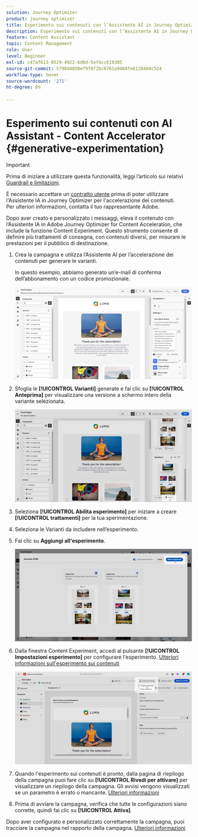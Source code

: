 ```yaml
---
solution: Journey Optimizer
product: journey optimizer
title: Esperimento sui contenuti con l’Assistente AI in Journey Optimizer - Acceleratore dei contenuti
description: Esperimento sui contenuti con l’Assistente AI in Journey Optimizer per l’accelerazione dei contenuti
feature: Content Assistant
topic: Content Management
role: User
level: Beginner
exl-id: c47af613-0529-4922-bd0d-5ef4cc619305
source-git-commit: 5798d4850ef9f8f2bc6761a9468fe6120460c524
workflow-type: tm+mt
source-wordcount: '271'
ht-degree: 8%

---
```


# Esperimento sui contenuti con AI Assistant - Content Accelerator {#generative-experimentation}

>[!IMPORTANT]
>
>Prima di iniziare a utilizzare questa funzionalità, leggi l’articolo sui relativi [Guardrail e limitazioni](gs-generative.md#generative-guardrails).
></br>
>
>È necessario accettare un [contratto utente](https://www.adobe.com/legal/licenses-terms/adobe-dx-gen-ai-user-guidelines.html) prima di poter utilizzare l&#39;Assistente IA in Journey Optimizer per l&#39;accelerazione dei contenuti. Per ulteriori informazioni, contatta il tuo rappresentante Adobe.

Dopo aver creato e personalizzato i messaggi, eleva il contenuto con l’Assistente IA in Adobe Journey Optimizer for Content Acceleration, che include la funzione Content Experiment. Questo strumento consente di definire più trattamenti di consegna, con contenuti diversi, per misurare le prestazioni per il pubblico di destinazione.

1. Crea la campagna e utilizza l’Assistente AI per l’accelerazione dei contenuti per generare le varianti.

   In questo esempio, abbiamo generato un’e-mail di conferma dell’abbonamento con un codice promozionale.

   ![](assets/experiment-genai-1.png)

1. Sfoglia le **[!UICONTROL Varianti]** generate e fai clic su **[!UICONTROL Anteprima]** per visualizzare una versione a schermo intero della variante selezionata.

   ![](assets/experiment-genai-2.png)

1. Seleziona **[!UICONTROL Abilita esperimento]** per iniziare a creare **[!UICONTROL trattamenti]** per la tua sperimentazione.

1. Seleziona le Varianti da includere nell’esperimento.

1. Fai clic su **Aggiungi all&#39;esperimento**.

   ![](assets/experiment-genai-3.png)

1. Dalla finestra Content Experiment, accedi al pulsante **[!UICONTROL Impostazioni esperimento]** per configurare l&#39;esperimento. [Ulteriori informazioni sull&#39;esperimento sui contenuti](../content-management/content-experiment.md)

   ![](assets/experiment-genai-4.png)

1. Quando l&#39;esperimento sui contenuti è pronto, dalla pagina di riepilogo della campagna puoi fare clic su **[!UICONTROL Rivedi per attivare]** per visualizzare un riepilogo della campagna. Gli avvisi vengono visualizzati se un parametro è errato o mancante. [Ulteriori informazioni](../content-management/content-experiment.md#treatment-experiment)

1. Prima di avviare la campagna, verifica che tutte le configurazioni siano corrette, quindi fai clic su **[!UICONTROL Attiva]**.

Dopo aver configurato e personalizzato correttamente la campagna, puoi tracciare la campagna nel rapporto della campagna. [Ulteriori informazioni](../reports/campaign-global-report.md)
